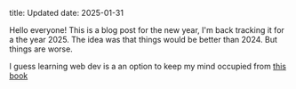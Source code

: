 title: Updated
date: 2025-01-31

Hello everyone! This is a blog post for the new year, I'm back tracking it for a the year 2025. The idea was that things would be better than 2024. But things are worse.

I guess learning web dev is a an option to keep my mind occupied from [this book](http://oreilly.com/catalog/0636920019664/)
